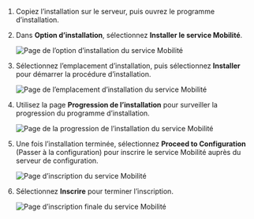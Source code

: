 1. Copiez l’installation sur le serveur, puis ouvrez le programme d’installation.
2. Dans **Option d’installation**, sélectionnez **Installer le service Mobilité**.

    ![Page de l’option d’installation du service Mobilité](./media/site-recovery-install-mob-svc-gui/mobility1.png)

3. Sélectionnez l’emplacement d’installation, puis sélectionnez **Installer** pour démarrer la procédure d’installation.

    ![Page de l’emplacement d’installation du service Mobilité](./media/site-recovery-install-mob-svc-gui/mobility2.png)

4. Utilisez la page **Progression de l’installation** pour surveiller la progression du programme d’installation.

    ![Page de la progression de l’installation du service Mobilité](./media/site-recovery-install-mob-svc-gui/mobility3.png)

5. Une fois l’installation terminée, sélectionnez **Proceed to Configuration** (Passer à la configuration) pour inscrire le service Mobilité auprès du serveur de configuration.

    ![Page d’inscription du service Mobilité](./media/site-recovery-install-mob-svc-gui/mobility4.png)

6. Sélectionnez **Inscrire** pour terminer l’inscription.

    ![Page d’inscription finale du service Mobilité](./media/site-recovery-install-mob-svc-gui/mobility5.png)

